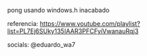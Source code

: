 pong usando windows.h inacabado

referencia:  https://www.youtube.com/playlist?list=PL7Ej6SUky135IAAR3PFCFyiVwanauRqj3

socials: @eduardo_wa7
